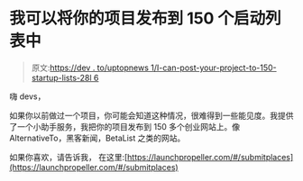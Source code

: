 # 我可以将你的项目发布到 150 个启动列表中

> 原文:[https://dev . to/uptopnews 1/I-can-post-your-project-to-150-startup-lists-28l 6](https://dev.to/uptopnews1/i-can-post-your-project-to-150-startup-lists-28l6)

嗨 devs，

如果你以前做过一个项目，你可能会知道这种情况，很难得到一些能见度。我提供了一个小助手服务，我把你的项目发布到 150 多个创业网站上。像 AlternativeTo，黑客新闻，BetaList 之类的网站。

如果你喜欢，请告诉我，
在这里:[https://launchpropeller.com/#/submitplaces](https://launchpropeller.com/#/submitplaces)
